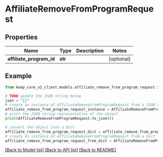 # AffiliateRemoveFromProgramRequest


## Properties

Name | Type | Description | Notes
------------ | ------------- | ------------- | -------------
**affiliate_program_id** | **str** |  | [optional] 

## Example

```python
from keap_core_v2_client.models.affiliate_remove_from_program_request import AffiliateRemoveFromProgramRequest

# TODO update the JSON string below
json = "{}"
# create an instance of AffiliateRemoveFromProgramRequest from a JSON string
affiliate_remove_from_program_request_instance = AffiliateRemoveFromProgramRequest.from_json(json)
# print the JSON string representation of the object
print(AffiliateRemoveFromProgramRequest.to_json())

# convert the object into a dict
affiliate_remove_from_program_request_dict = affiliate_remove_from_program_request_instance.to_dict()
# create an instance of AffiliateRemoveFromProgramRequest from a dict
affiliate_remove_from_program_request_from_dict = AffiliateRemoveFromProgramRequest.from_dict(affiliate_remove_from_program_request_dict)
```
[[Back to Model list]](../README.md#documentation-for-models) [[Back to API list]](../README.md#documentation-for-api-endpoints) [[Back to README]](../README.md)



